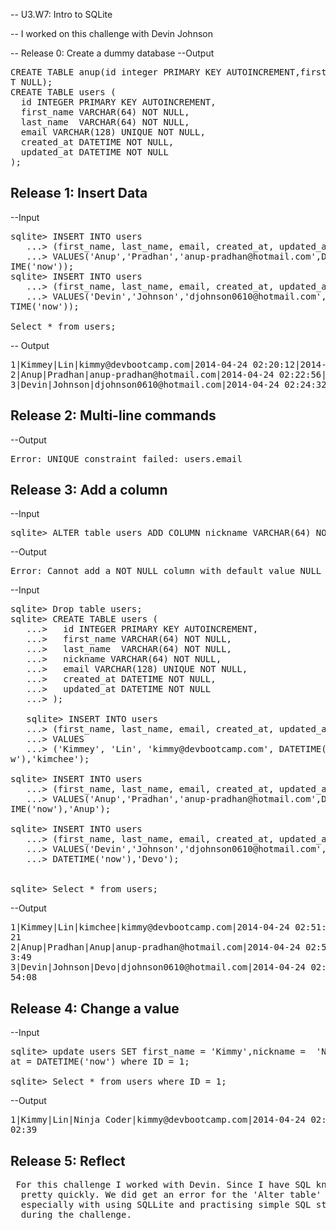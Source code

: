 -- U3.W7: Intro to SQLite

--  I worked on this challenge with Devin Johnson

-- Release 0: Create a dummy database
--Output

<pre>CREATE TABLE anup(id integer PRIMARY KEY AUTOINCREMENT,first_name varchar(64) NO
T NULL);
CREATE TABLE users (
  id INTEGER PRIMARY KEY AUTOINCREMENT,
  first_name VARCHAR(64) NOT NULL,
  last_name  VARCHAR(64) NOT NULL,
  email VARCHAR(128) UNIQUE NOT NULL,
  created_at DATETIME NOT NULL,
  updated_at DATETIME NOT NULL
);</pre>

## Release 1: Insert Data 
<!-- paste your terminal output here -->
--Input
<pre>sqlite> INSERT INTO users
   ...> (first_name, last_name, email, created_at, updated_at)
   ...> VALUES('Anup','Pradhan','anup-pradhan@hotmail.com',DATETIME('now'),DATET
IME('now'));
sqlite> INSERT INTO users
   ...> (first_name, last_name, email, created_at, updated_at)
   ...> VALUES('Devin','Johnson','djohnson0610@hotmail.com',DATETIME('now'),DATE
TIME('now'));

Select * from users;</pre>
-- Output
<pre>
1|Kimmey|Lin|kimmy@devbootcamp.com|2014-04-24 02:20:12|2014-04-24 02:20:12
2|Anup|Pradhan|anup-pradhan@hotmail.com|2014-04-24 02:22:56|2014-04-24 02:22:56
3|Devin|Johnson|djohnson0610@hotmail.com|2014-04-24 02:24:32|2014-04-24 02:24:32
</pre>


## Release 2: Multi-line commands
<!-- paste your terminal output here -->
--Output
<pre>Error: UNIQUE constraint failed: users.email</pre>
## Release 3: Add a column
<!-- paste your terminal output here -->
--Input
<pre>
sqlite> ALTER table users ADD COLUMN nickname VARCHAR(64) NOT NULL;
</pre>
--Output
<pre>
Error: Cannot add a NOT NULL column with default value NULL
</pre>

--Input
<pre>
sqlite> Drop table users;
sqlite> CREATE TABLE users (
   ...>   id INTEGER PRIMARY KEY AUTOINCREMENT,
   ...>   first_name VARCHAR(64) NOT NULL,
   ...>   last_name  VARCHAR(64) NOT NULL,
   ...>   nickname VARCHAR(64) NOT NULL,
   ...>   email VARCHAR(128) UNIQUE NOT NULL,
   ...>   created_at DATETIME NOT NULL,
   ...>   updated_at DATETIME NOT NULL
   ...> );
   
   sqlite> INSERT INTO users
   ...> (first_name, last_name, email, created_at, updated_at,nickname)
   ...> VALUES
   ...> ('Kimmey', 'Lin', 'kimmy@devbootcamp.com', DATETIME('now'), DATETIME('no
w'),'kimchee');

sqlite> INSERT INTO users
   ...> (first_name, last_name, email, created_at, updated_at,nickname)
   ...> VALUES('Anup','Pradhan','anup-pradhan@hotmail.com',DATETIME('now'),DATET
IME('now'),'Anup');

sqlite> INSERT INTO users
   ...> (first_name, last_name, email, created_at, updated_at,nickname)
   ...> VALUES('Devin','Johnson','djohnson0610@hotmail.com',DATETIME('now'),
   ...> DATETIME('now'),'Devo');
   
  
sqlite> Select * from users;</pre>

--Output
<pre>
1|Kimmey|Lin|kimchee|kimmy@devbootcamp.com|2014-04-24 02:51:21|2014-04-24 02:51:
21
2|Anup|Pradhan|Anup|anup-pradhan@hotmail.com|2014-04-24 02:53:49|2014-04-24 02:5
3:49
3|Devin|Johnson|Devo|djohnson0610@hotmail.com|2014-04-24 02:54:08|2014-04-24 02:
54:08
</pre>

   

## Release 4: Change a value
<!-- paste your terminal output here -->

--Input
<pre>
sqlite> update users SET first_name = 'Kimmy',nickname =  'Ninja Coder',updated_
at = DATETIME('now') where ID = 1;

sqlite> Select * from users where ID = 1;
</pre>

--Output
<pre>
1|Kimmy|Lin|Ninja Coder|kimmy@devbootcamp.com|2014-04-24 02:51:21|2014-04-24 03:
02:39
</pre>
## Release 5: Reflect
<!-- Add your reflection here -->
<pre> For this challenge I worked with Devin. Since I have SQL knowledge and my pair had already completed this challenge we wrapped up the challenge
  pretty quickly. We did get an error for the 'Alter table' part, but then we did a workaround to fix it. Overall it was a good learning experience
  especially with using SQLLite and practising simple SQL statements again. I liked working on this challenge and also learnt couple of new things 
  during the challenge.</pre>